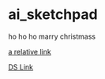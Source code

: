 # ai_sketchpad

ho ho ho marry christmass

[a relative link](index.html)

[DS Link](UCL%20-%20Course%20on%20RL%20by%20David%20Silver/Lecture%2030%20-%20Planning%20by%20Dynamic%20Programming/Planning%20by%20Dynamic%20Programming.ipynb)
